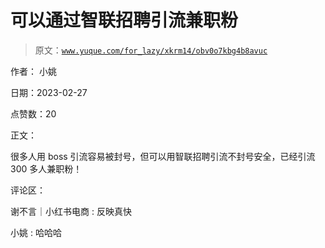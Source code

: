 # 可以通过智联招聘引流兼职粉

> 原文：[`www.yuque.com/for_lazy/xkrm14/obv0o7kbg4b8avuc`](https://www.yuque.com/for_lazy/xkrm14/obv0o7kbg4b8avuc)



作者： 小姚 

日期：2023-02-27 

点赞数：20 

正文： 

很多人用 boss 引流容易被封号，但可以用智联招聘引流不封号安全，已经引流 300 多人兼职粉！ 

评论区： 

谢不言｜小红书电商 : 反映真快 

小姚 : 哈哈哈 

